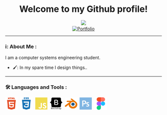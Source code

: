 <h1 align="center">Welcome to my Github profile!</h1>
<div id="header" align="center">
  <img src="https://i.pinimg.com/originals/4f/d0/c0/4fd0c049c173c9beb5a0101a84deb6f9.gif" width="200"/>
</div>
<div id="badges" align="center">
  <a href="https://ashrahx.github.io/Personal-Portfolio/" width="500">
    <img src="https://img.shields.io/badge/-PORTAFOLIO-blueviolet" alt="Portfolio"/>
  </a>
</div>

---

### ℹ️: About Me :
I am a computer systems engineering student.
- 🖌️: In my spare time I design things..
---

### :hammer_and_wrench: Languages and Tools :
<div>
    <img src="https://github.com/devicons/devicon/blob/master/icons/html5/html5-plain-wordmark.svg" title="HTML" alt="HTML" width="40" height="40"/>&nbsp;
    <img src="https://github.com/devicons/devicon/blob/master/icons/css3/css3-plain-wordmark.svg" title="CSS" alt="CSS" width="40" height="40"/>&nbsp;
    <img src="https://github.com/devicons/devicon/blob/master/icons/javascript/javascript-plain.svg" title="JS" alt="JS" width="40" height="40"/>&nbsp;
    <img src="https://github.com/devicons/devicon/blob/master/icons/bootstrap/bootstrap-plain-wordmark.svg" title="BS" alt="BS" width="40" height="40"/>&nbsp;
   <img src="https://github.com/devicons/devicon/blob/master/icons/blender/blender-original.svg" title="Blender" alt="Blender" width="40" height="40"/>&nbsp;
   <img src="https://github.com/devicons/devicon/blob/master/icons/photoshop/photoshop-plain.svg" title="PS" alt="PS" width="40" height="40"/>&nbsp;
  <img src="https://github.com/devicons/devicon/blob/master/icons/figma/figma-original.svg" title="Figma" alt="Figma" width="40" height="40"/>&nbsp;
</div>
